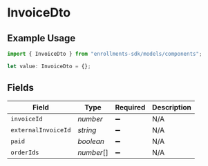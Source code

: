 # InvoiceDto

## Example Usage

```typescript
import { InvoiceDto } from "enrollments-sdk/models/components";

let value: InvoiceDto = {};
```

## Fields

| Field               | Type                | Required            | Description         |
| ------------------- | ------------------- | ------------------- | ------------------- |
| `invoiceId`         | *number*            | :heavy_minus_sign:  | N/A                 |
| `externalInvoiceId` | *string*            | :heavy_minus_sign:  | N/A                 |
| `paid`              | *boolean*           | :heavy_minus_sign:  | N/A                 |
| `orderIds`          | *number*[]          | :heavy_minus_sign:  | N/A                 |